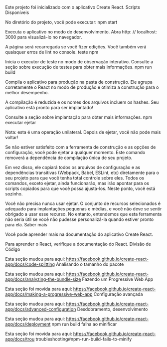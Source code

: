 Este projeto foi inicializado com o aplicativo Create React.
Scripts Disponíveis

No diretório do projeto, você pode executar:
npm start

Executa o aplicativo no modo de desenvolvimento.
Abra http: // localhost: 3000 para visualizá-lo no navegador.

A página será recarregada se você fizer edições.
Você também verá quaisquer erros de lint no console.
teste npm

Inicia o executor de teste no modo de observação interativo.
Consulte a seção sobre execução de testes para obter mais informações.
npm run build

Compila o aplicativo para produção na pasta de construção.
Ele agrupa corretamente o React no modo de produção e otimiza a construção para o melhor desempenho.

A compilação é reduzida e os nomes dos arquivos incluem os hashes.
Seu aplicativo está pronto para ser implantado!

Consulte a seção sobre implantação para obter mais informações.
npm executar ejetar

Nota: esta é uma operação unilateral. Depois de ejetar, você não pode mais voltar!

Se não estiver satisfeito com a ferramenta de construção e as opções de configuração, você pode ejetar a qualquer momento. Este comando removerá a dependência de compilação única de seu projeto.

Em vez disso, ele copiará todos os arquivos de configuração e as dependências transitivas (Webpack, Babel, ESLint, etc) diretamente para o seu projeto para que você tenha total controle sobre eles. Todos os comandos, exceto ejetar, ainda funcionarão, mas irão apontar para os scripts copiados para que você possa ajustá-los. Neste ponto, você está sozinho.

Você não precisa nunca usar ejetar. O conjunto de recursos selecionados é adequado para implantações pequenas e médias, e você não deve se sentir obrigado a usar esse recurso. No entanto, entendemos que esta ferramenta não seria útil se você não pudesse personalizá-la quando estiver pronto para ela.
Saber mais

Você pode aprender mais na documentação do aplicativo Create React.

Para aprender o React, verifique a documentação do React.
Divisão de Código

Esta seção mudou para aqui: https://facebook.github.io/create-react-app/docs/code-splitting
Analisando o tamanho do pacote

Esta seção mudou para aqui: https://facebook.github.io/create-react-app/docs/analyzing-the-bundle-size
Fazendo um Progressive Web App

Esta seção foi movida para aqui: https://facebook.github.io/create-react-app/docs/making-a-progressive-web-app
Configuração avançada

Esta seção mudou para aqui: https://facebook.github.io/create-react-app/docs/advanced-configuration
Desdobramento, desenvolvimento

Esta seção mudou para aqui: https://facebook.github.io/create-react-app/docs/deployment
npm run build falha ao minificar

Esta seção foi movida para aqui: https://facebook.github.io/create-react-app/docs/trou troubleshooting#npm-run-build-fails-to-minify
